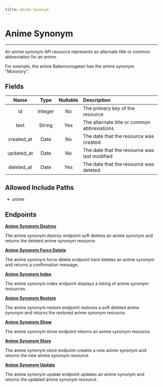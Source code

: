```yaml
---
title: Anime Synonym
---
```


# Anime Synonym

---

An anime synonym API resource represents an alternate title or common abbreviation for an anime.

For example, the anime Bakemonogatari has the anime synonym "Monstory".

## Fields

|    Name    |  Type   | Nullable | Description                                  |
| :--------: | :-----: | :------: | :------------------------------------------- |
| id         | Integer | No       | The primary key of the resource              |
| text       | String  | Yes      | The alternate title or common abbreviations  |
| created_at | Date    | No       | The date that the resource was created       |
| updated_at | Date    | No       | The date that the resource was last modified |
| deleted_at | Date    | Yes      | The date that the resource was deleted       |

## Allowed Include Paths

* anime

## Endpoints

**[Anime Synonym Destroy](/wiki/animesynonym/destroy/)**

The anime synonym destroy endpoint soft deletes an anime synonym and returns the deleted anime synonym resource.

**[Anime Synonym Force Delete](/wiki/animesynonym/forceDelete/)**

The anime synonym force delete endpoint hard deletes an anime synonym and returns a confirmation message.

**[Anime Synonym Index](/wiki/animesynonym/index/)**

The anime synonym index endpoint displays a listing of anime synonym resources.

**[Anime Synonym Restore](/wiki/animesynonym/restore/)**

The anime synonym restore endpoint restores a soft deleted anime synonym and returns the restored anime synonym resource.

**[Anime Synonym Show](/wiki/animesynonym/show/)**

The anime synonym show endpoint returns an anime synonym resource.

**[Anime Synonym Store](/wiki/animesynonym/store/)**

The anime synonym store endpoint creates a new anime synonym and returns the new anime synonym resource.

**[Anime Synonym Update](/wiki/animesynonym/update/)**

The anime synonym update endpoint updates an anime synonym and returns the updated anime synonym resource.